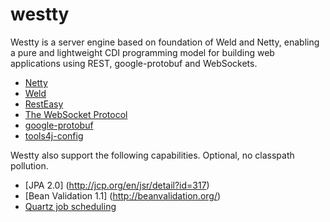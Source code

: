 # westty

Westty is a server engine based on foundation of Weld and Netty, enabling a pure and lightweight CDI 
programming model for building web applications using REST, google-protobuf and WebSockets.

* [Netty](http://netty.io)
* [Weld](http://seamframework.org/Weld)
* [RestEasy](http://www.jboss.org/resteasy)
* [The WebSocket Protocol](http://tools.ietf.org/html/rfc6455)
* [google-protobuf](http://code.google.com/p/protobuf)
* [tools4j-config](https://github.com/deephacks/tools4j-config)

Westty also support the following capabilities. Optional, no classpath pollution.

* [JPA 2.0] (http://jcp.org/en/jsr/detail?id=317)
* [Bean Validation 1.1] (http://beanvalidation.org/)
* [Quartz job scheduling](http://quartz-scheduler.org)

